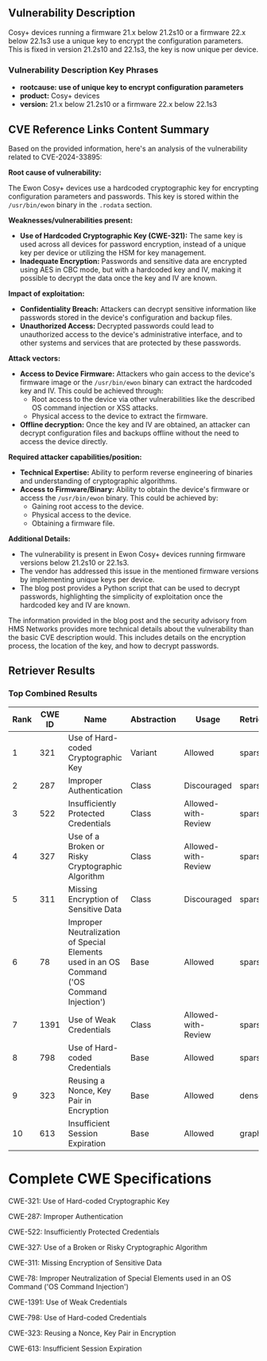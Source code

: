 ## Vulnerability Description
Cosy+ devices running a firmware 21.x below 21.2s10 or a firmware 22.x below 22.1s3 use a unique key to encrypt the configuration parameters. This is fixed in version 21.2s10 and 22.1s3, the key is now unique per device.

### Vulnerability Description Key Phrases
- **rootcause:** **use of unique key to encrypt configuration parameters**
- **product:** Cosy+ devices
- **version:** 21.x below 21.2s10 or a firmware 22.x below 22.1s3

## CVE Reference Links Content Summary
Based on the provided information, here's an analysis of the vulnerability related to CVE-2024-33895:

**Root cause of vulnerability:**

The Ewon Cosy+ devices use a hardcoded cryptographic key for encrypting configuration parameters and passwords. This key is stored within the `/usr/bin/ewon` binary in the `.rodata` section.

**Weaknesses/vulnerabilities present:**

*   **Use of Hardcoded Cryptographic Key (CWE-321):** The same key is used across all devices for password encryption, instead of a unique key per device or utilizing the HSM for key management.
*   **Inadequate Encryption:** Passwords and sensitive data are encrypted using AES in CBC mode, but with a hardcoded key and IV, making it possible to decrypt the data once the key and IV are known.

**Impact of exploitation:**

*   **Confidentiality Breach:** Attackers can decrypt sensitive information like passwords stored in the device's configuration and backup files.
*   **Unauthorized Access:** Decrypted passwords could lead to unauthorized access to the device's administrative interface, and to other systems and services that are protected by these passwords.

**Attack vectors:**

*   **Access to Device Firmware:** Attackers who gain access to the device's firmware image or the `/usr/bin/ewon` binary can extract the hardcoded key and IV. This could be achieved through:
    *   Root access to the device via other vulnerabilities like the described OS command injection or XSS attacks.
    *   Physical access to the device to extract the firmware.
*  **Offline decryption:** Once the key and IV are obtained, an attacker can decrypt configuration files and backups offline without the need to access the device directly.

**Required attacker capabilities/position:**

*   **Technical Expertise:** Ability to perform reverse engineering of binaries and understanding of cryptographic algorithms.
*   **Access to Firmware/Binary:** Ability to obtain the device's firmware or access the `/usr/bin/ewon` binary. This could be achieved by:
    *  Gaining root access to the device.
    *  Physical access to the device.
    *  Obtaining a firmware file.

**Additional Details:**

*   The vulnerability is present in Ewon Cosy+ devices running firmware versions below 21.2s10 or 22.1s3.
*   The vendor has addressed this issue in the mentioned firmware versions by implementing unique keys per device.
*   The blog post provides a Python script that can be used to decrypt passwords, highlighting the simplicity of exploitation once the hardcoded key and IV are known.

The information provided in the blog post and the security advisory from HMS Networks provides more technical details about the vulnerability than the basic CVE description would. This includes details on the encryption process, the location of the key, and how to decrypt passwords.

## Retriever Results

### Top Combined Results

| Rank | CWE ID | Name | Abstraction | Usage  | Retrievers | Individual Scores |
|------|--------|------|-------------|-------|------------|-------------------|
| 1 | 321 | Use of Hard-coded Cryptographic Key | Variant | Allowed | sparse | 0.321 |
| 2 | 287 | Improper Authentication | Class | Discouraged | sparse | 0.302 |
| 3 | 522 | Insufficiently Protected Credentials | Class | Allowed-with-Review | sparse | 0.296 |
| 4 | 327 | Use of a Broken or Risky Cryptographic Algorithm | Class | Allowed-with-Review | sparse | 0.296 |
| 5 | 311 | Missing Encryption of Sensitive Data | Class | Discouraged | sparse | 0.291 |
| 6 | 78 | Improper Neutralization of Special Elements used in an OS Command ('OS Command Injection') | Base | Allowed | sparse | 0.290 |
| 7 | 1391 | Use of Weak Credentials | Class | Allowed-with-Review | sparse | 0.286 |
| 8 | 798 | Use of Hard-coded Credentials | Base | Allowed | sparse | 0.284 |
| 9 | 323 | Reusing a Nonce, Key Pair in Encryption | Base | Allowed | dense | 0.462 |
| 10 | 613 | Insufficient Session Expiration | Base | Allowed | graph | 0.002 |



# Complete CWE Specifications

CWE-321: Use of Hard-coded Cryptographic Key

CWE-287: Improper Authentication

CWE-522: Insufficiently Protected Credentials

CWE-327: Use of a Broken or Risky Cryptographic Algorithm

CWE-311: Missing Encryption of Sensitive Data

CWE-78: Improper Neutralization of Special Elements used in an OS Command ('OS Command Injection')

CWE-1391: Use of Weak Credentials

CWE-798: Use of Hard-coded Credentials

CWE-323: Reusing a Nonce, Key Pair in Encryption

CWE-613: Insufficient Session Expiration
